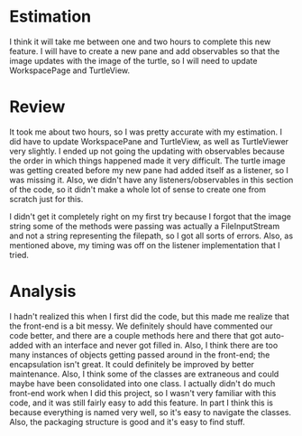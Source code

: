 # Estimation

I think it will take me between one and two hours to complete this new feature. I will have to create a new pane and add observables so that the image updates with the image of the turtle, so I will need to update WorkspacePage and TurtleView.

# Review

It took me about two hours, so I was pretty accurate with my estimation. I did have to update WorkspacePane and TurtleView, as well as TurtleViewer very slightly. I ended up not going the updating with observables because the order in which things happened made it very difficult. The turtle image was getting created before my new pane had added itself as a listener, so I was missing it. Also, we didn't have any listeners/observables in this section of the code, so it didn't make a whole lot of sense to create one from scratch just for this.

I didn't get it completely right on my first try because I forgot that the image string some of the methods were passing was actually a FileInputStream and not a string representing the filepath, so I got all sorts of errors. Also, as mentioned above, my timing was off on the listener implementation that I tried.

# Analysis

I hadn't realized this when I first did the code, but this made me realize that the front-end is a bit messy. We definitely should have commented our code better, and there are a couple methods here and there that got auto-added with an interface and never got filled in. Also, I think there are too many instances of objects getting passed around in the front-end; the encapsulation isn't great. It could definitely be improved by better maintenance. Also, I think some of the classes are extraneous and could maybe have been consolidated into one class. I actually didn't do much front-end work when I did this project, so I wasn't very familiar with this code, and it was still fairly easy to add this feature. In part I think this is because everything is named very well, so it's easy to navigate the classes. Also, the packaging structure is good and it's easy to find stuff.